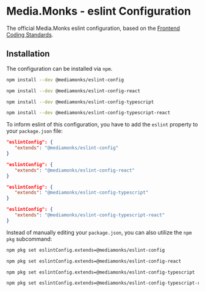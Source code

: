 # Media.Monks - eslint Configuration

The official Media.Monks eslint configuration, based on the
[Frontend Coding Standards](https://github.com/mediamonks/frontend-coding-standards).

## Installation

The configuration can be installed via `npm`.

```bash
npm install --dev @mediamonks/eslint-config
```

```bash
npm install --dev @mediamonks/eslint-config-react
```

```bash
npm install --dev @mediamonks/eslint-config-typescript
```

```bash
npm install --dev @mediamonks/eslint-config-typescript-react
```

To inform eslint of this configuration, you have to add the `eslint` property to your `package.json`
file:

```json
"eslintConfig": {
   "extends": "@mediamonks/eslint-config"
}
```

```json
"eslintConfig": {
   "extends": "@mediamonks/eslint-config-react"
}
```

```json
"eslintConfig": {
   "extends": "@mediamonks/eslint-config-typescript"
}
```

```json
"eslintConfig": {
   "extends": "@mediamonks/eslint-config-typescript-react"
}
```

Instead of manually editing your `package.json`, you can also utilize the `npm pkg` subcommand:

```bash
npm pkg set eslintConfig.extends=@mediamonks/eslint-config
```

```bash
npm pkg set eslintConfig.extends=@mediamonks/eslint-config-react
```

```bash
npm pkg set eslintConfig.extends=@mediamonks/eslint-config-typescript
```

```bash
npm pkg set eslintConfig.extends=@mediamonks/eslint-config-typescript-react
```
